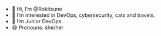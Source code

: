 - 👋 Hi, I’m @Rokitsune
- 👀 I’m interested in DevOps, cybersecurity, cats and travels.
- 🌱 I’m Junior DevOps
- 😄 Pronouns: she/her
<!---
Rokitsune/Rokitsune is a ✨ special ✨ repository because its `README.md` (this file) appears on your GitHub profile.
You can click the Preview link to take a look at your changes.
--->
